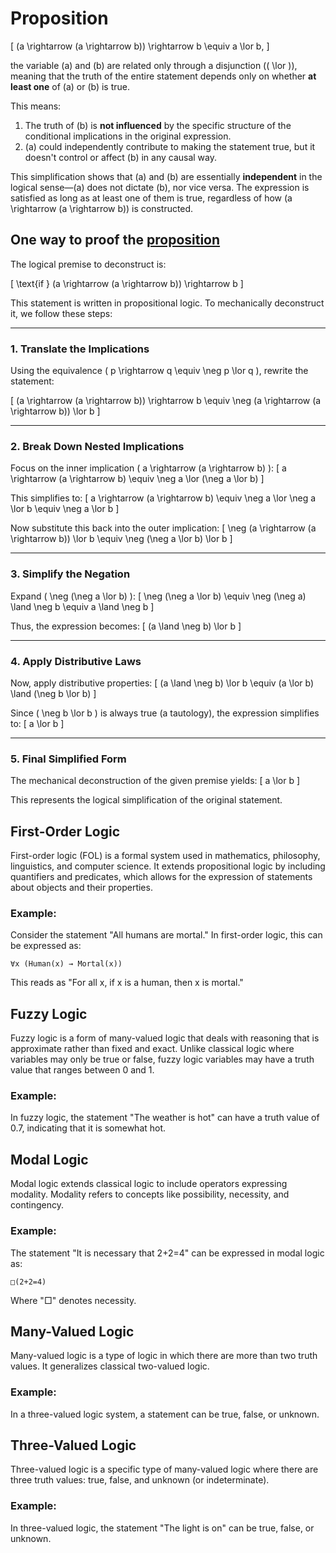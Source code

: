 # Proposition

\[
(a \rightarrow (a \rightarrow b)) \rightarrow b \equiv a \lor b,
\]

the variable \(a\) and \(b\) are related only through a disjunction (\( \lor \)), meaning that the truth of the entire statement depends only on whether **at least one** of \(a\) or \(b\) is true. 

This means:

1. The truth of \(b\) is **not influenced** by the specific structure of the conditional implications in the original expression.
2. \(a\) could independently contribute to making the statement true, but it doesn't control or affect \(b\) in any causal way.

This simplification shows that \(a\) and \(b\) are essentially **independent** in the logical sense—\(a\) does not dictate \(b\), nor vice versa. The expression is satisfied as long as at least one of them is true, regardless of how \(a \rightarrow (a \rightarrow b)\) is constructed.

## One way to proof the [proposition](#Proposition)

The logical premise to deconstruct is: 

\[
\text{if } (a \rightarrow (a \rightarrow b)) \rightarrow b
\]

This statement is written in propositional logic. To mechanically deconstruct it, we follow these steps:

---

### **1. Translate the Implications**
Using the equivalence \( p \rightarrow q \equiv \neg p \lor q \), rewrite the statement:

\[
(a \rightarrow (a \rightarrow b)) \rightarrow b \equiv \neg (a \rightarrow (a \rightarrow b)) \lor b
\]

---

### **2. Break Down Nested Implications**
Focus on the inner implication \( a \rightarrow (a \rightarrow b) \):
\[
a \rightarrow (a \rightarrow b) \equiv \neg a \lor (\neg a \lor b)
\]

This simplifies to:
\[
a \rightarrow (a \rightarrow b) \equiv \neg a \lor \neg a \lor b \equiv \neg a \lor b
\]

Now substitute this back into the outer implication:
\[
\neg (a \rightarrow (a \rightarrow b)) \lor b \equiv \neg (\neg a \lor b) \lor b
\]

---

### **3. Simplify the Negation**
Expand \( \neg (\neg a \lor b) \):
\[
\neg (\neg a \lor b) \equiv \neg (\neg a) \land \neg b \equiv a \land \neg b
\]

Thus, the expression becomes:
\[
(a \land \neg b) \lor b
\]

---

### **4. Apply Distributive Laws**
Now, apply distributive properties:
\[
(a \land \neg b) \lor b \equiv (a \lor b) \land (\neg b \lor b)
\]

Since \( \neg b \lor b \) is always true (a tautology), the expression simplifies to:
\[
a \lor b
\]

---

### **5. Final Simplified Form**
The mechanical deconstruction of the given premise yields:
\[
a \lor b
\]

This represents the logical simplification of the original statement.

## First-Order Logic

First-order logic (FOL) is a formal system used in mathematics, philosophy, linguistics, and computer science. It extends propositional logic by including quantifiers and predicates, which allows for the expression of statements about objects and their properties.

### Example:
Consider the statement "All humans are mortal." In first-order logic, this can be expressed as:
```
∀x (Human(x) → Mortal(x))
```
This reads as "For all x, if x is a human, then x is mortal."

## Fuzzy Logic

Fuzzy logic is a form of many-valued logic that deals with reasoning that is approximate rather than fixed and exact. Unlike classical logic where variables may only be true or false, fuzzy logic variables may have a truth value that ranges between 0 and 1.

### Example:
In fuzzy logic, the statement "The weather is hot" can have a truth value of 0.7, indicating that it is somewhat hot.

## Modal Logic

Modal logic extends classical logic to include operators expressing modality. Modality refers to concepts like possibility, necessity, and contingency.

### Example:
The statement "It is necessary that 2+2=4" can be expressed in modal logic as:
```
□(2+2=4)
```
Where "□" denotes necessity.

## Many-Valued Logic

Many-valued logic is a type of logic in which there are more than two truth values. It generalizes classical two-valued logic.

### Example:
In a three-valued logic system, a statement can be true, false, or unknown.

## Three-Valued Logic

Three-valued logic is a specific type of many-valued logic where there are three truth values: true, false, and unknown (or indeterminate).

### Example:
In three-valued logic, the statement "The light is on" can be true, false, or unknown.
